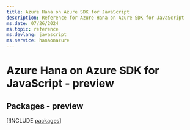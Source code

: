 ```yaml
---
title: Azure Hana on Azure SDK for JavaScript
description: Reference for Azure Hana on Azure SDK for JavaScript
ms.date: 07/26/2024
ms.topic: reference
ms.devlang: javascript
ms.service: hanaonazure
---
```

# Azure Hana on Azure SDK for JavaScript - preview
## Packages - preview
[!INCLUDE [packages](hana-on-azure-index.md)]